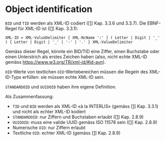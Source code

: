 # Object identification

```BID``` und ```TID``` werden als XML-ID codiert ([[1]] Kap. 3.3.6 und 3.3.7). Die EBNF-Regel für XML-ID ist ([[1]] Kap. 3.3.1):

``
XML-ID = XML-ValueDelimiter [ XML-NcName ':' ] ( Letter | Digit | '_' ) { Letter | Digit | '_' | '-' | '.' } XML-ValueDelimiter
``

Gemäss dieser Regel, könnte ein BID/TID eine Ziffer, einen Buchstabe oder einen Unterstrich als erstes Zeichen haben (also, nicht echte XML-ID gemäss https://www.w3.org/TR/xml-id/#id-avn).

```OID```-Werte von textlichen ```OID```-Wertebereichen müssen die Regeln des XML-ID-Typs erfüllen: sie müssen echte XML-ID sein.

```STANDARDOID``` und ```UUIDOID``` haben ihre eigene Definition.

Als Zusammenfassung:

* ```TID``` und ```BID``` werden als XML-ID «à la INTERLIS» (gemäss [[1]] Kap. 3.3.1) und nicht als echter XML-ID kodiert
* ```STANDARDOID```: nur Ziffern und Buchstaben erlaubt ([[1]] Kap. 2.8.9)
* ```UUIDOID```: muss eine valide UUID gemäss ISO 11578 sein ([[1]] Kap. 2.8.9)
*	Numerische ```OID```: nur Ziffern erlaubt
*	Textliche ```OID```: echter XML-ID (gemäss [[1]]  Kap. 2.8.9)

[1]: bib.md#1-kogis-interlis-2--referenzhandbuch-13042006
